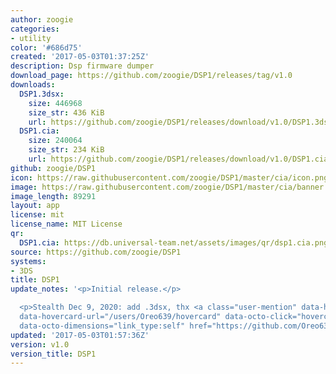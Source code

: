 ```yaml
---
author: zoogie
categories:
- utility
color: '#686d75'
created: '2017-05-03T01:37:25Z'
description: Dsp firmware dumper
download_page: https://github.com/zoogie/DSP1/releases/tag/v1.0
downloads:
  DSP1.3dsx:
    size: 446968
    size_str: 436 KiB
    url: https://github.com/zoogie/DSP1/releases/download/v1.0/DSP1.3dsx
  DSP1.cia:
    size: 240064
    size_str: 234 KiB
    url: https://github.com/zoogie/DSP1/releases/download/v1.0/DSP1.cia
github: zoogie/DSP1
icon: https://raw.githubusercontent.com/zoogie/DSP1/master/cia/icon.png
image: https://raw.githubusercontent.com/zoogie/DSP1/master/cia/banner.png
image_length: 89291
layout: app
license: mit
license_name: MIT License
qr:
  DSP1.cia: https://db.universal-team.net/assets/images/qr/dsp1.cia.png
source: https://github.com/zoogie/DSP1
systems:
- 3DS
title: DSP1
update_notes: '<p>Initial release.</p>

  <p>Stealth Dec 9, 2020: add .3dsx, thx <a class="user-mention" data-hovercard-type="user"
  data-hovercard-url="/users/Oreo639/hovercard" data-octo-click="hovercard-link-click"
  data-octo-dimensions="link_type:self" href="https://github.com/Oreo639">@Oreo639</a></p>'
updated: '2017-05-03T01:57:36Z'
version: v1.0
version_title: DSP1
---
```

